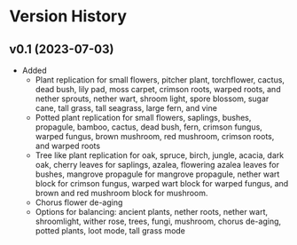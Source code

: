 # Version History
## v0.1 (2023-07-03)
* Added
  * Plant replication for small flowers, pitcher plant, torchflower, cactus, dead bush, lily pad, moss carpet, crimson roots, warped roots, and nether sprouts, nether wart, shroom light, spore blossom, sugar cane, tall grass, tall seagrass, large fern, and vine
  * Potted plant replication for small flowers, saplings, bushes, propagule, bamboo, cactus, dead bush, fern, crimson fungus, warped fungus, brown mushroom, red mushroom, crimson roots, and warped roots
  * Tree like plant replication for oak, spruce, birch, jungle, acacia, dark oak, cherry leaves for saplings, azalea, flowering azalea leaves for bushes, mangrove propagule for mangrove propagule, nether wart block for crimson fungus, warped wart block for warped fungus, and brown and red mushroom block for mushroom.
  * Chorus flower de-aging
  * Options for balancing: ancient plants, nether roots, nether wart, shroomlight, wither rose, trees, fungi, mushroom, chorus de-aging, potted plants, loot mode, tall grass mode
